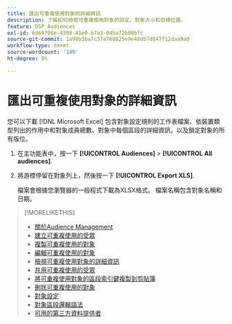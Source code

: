 ```yaml
---
title: 匯出可重複使用對象的詳細資訊
description: 了解如何檢視可重複使用對象的設定、對象大小和目標位置。
feature: DSP Audiences
exl-id: 6d69706e-4398-41e0-b7a3-04ba72b08bfc
source-git-commit: 1a98b3ba7c37a768825e9e48db7d847f12daa9a0
workflow-type: tm+mt
source-wordcount: '149'
ht-degree: 0%

---
```


# 匯出可重複使用對象的詳細資訊

您可以下載 [!DNL Microsoft Excel] 包含對象設定規則的工作表檔案、依裝置類型列出的作用中和對象成員總數、對象中每個區段的詳細資訊，以及鎖定對象的所有版位。

1. 在主功能表中，按一下 **[!UICONTROL Audiences]** > **[!UICONTROL All audiences]**.

1. 將游標停留在對象列上，然後按一下 **[!UICONTROL Export XLS]**.

   檔案會根據您瀏覽器的一般程式下載為XLSX格式。 檔案名稱包含對象名稱和日期。

>[!MORELIKETHIS]
>
>* [關於Audience Management](audience-about.md)
>* [建立可重複使用的受眾](reusable-audience-create.md)
>* [複製可重複使用的對象](reusable-audience-duplicate.md)
>* [編輯可重複使用的對象](reusable-audience-edit.md)
>* [檢視可重複使用對象的詳細資訊](reusable-audience-view-details.md)
>* [共用可重複使用的受眾](reusable-audience-share.md)
>* [將可重複使用對象的區段索引鍵複製到剪貼簿](reusable-audience-clipboard.md)
>* [刪除可重複使用的對象](reusable-audience-delete.md)
>* [對象設定](audience-settings.md)
>* [對象區段邏輯語法](audience-segment-logic-syntax.md)
>* [可用的第三方資料提供者](third-party-data-providers.md)

